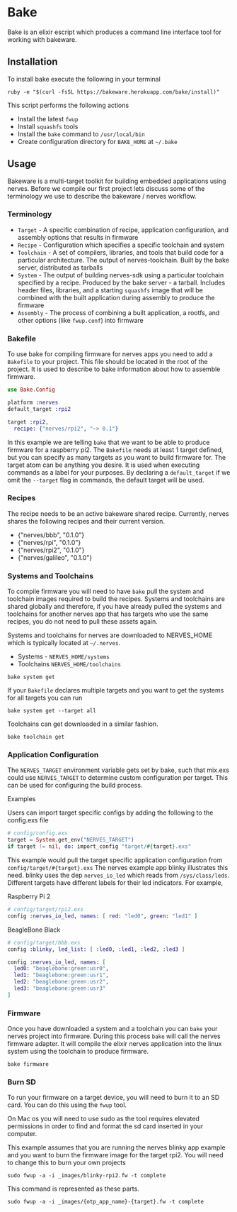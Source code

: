 # Bake

Bake is an elixir escript which produces a command line interface tool for working with bakeware.

## Installation

To install bake execute the following in your terminal
```
ruby -e "$(curl -fsSL https://bakeware.herokuapp.com/bake/install)"
```

This script performs the following actions
* Install the latest `fwup`
* Install `squashfs` tools
* Install the `bake` command to `/usr/local/bin`
* Create configuration directory for `BAKE_HOME` at `~/.bake`

## Usage

Bakeware is a multi-target toolkit for building embedded applications using nerves. Before we compile our first project lets discuss some of the terminology we use to describe the bakeware / nerves workflow.

### Terminology

* `Target` - A specific combination of recipe, application configuration, and assembly options that results in firmware
* `Recipe` - Configuration which specifies a specific toolchain and system
* `Toolchain` - A set of compilers, libraries, and tools that build code for a particular architecture. The output of nerves-toolchain. Built by the bake server, distributed as tarballs
* `System` - The output of building nerves-sdk using a particular toolchain specified by a recipe.   Produced by the bake server - a tarball.   Includes header files, libraries, and a starting `squashfs` image that will be combined with the built application during assembly to produce the firmware
* `Assembly` - The process of combining a built application, a rootfs, and other options (like `fwup.conf`) into firmware

### Bakefile

To use bake for compiling firmware for nerves apps you need to add a `Bakefile` to your project. This file should be located in the root of the project. It is used to describe to bake information about how to assemble firmware.

```elixir
use Bake.Config

platform :nerves
default_target :rpi2

target :rpi2,
  recipe: {"nerves/rpi2", "~> 0.1"}
```

In this example we are telling `bake` that we want to be able to produce firmware for a raspberry pi2. The `Bakefile` needs at least 1 target defined, but you can specify as many targets as you want to build firmware for. The target atom can be anything you desire. It is used when executing commands as a label for your purposes. By declaring a `default_target` if we omit the `--target` flag in commands, the default target will be used.



### Recipes
The recipe needs to be an active bakeware shared recipe.
Currently, nerves shares the following recipes and their current version.
* {"nerves/bbb", "0.1.0"}
* {"nerves/rpi", "0.1.0"}
* {"nerves/rpi2", "0.1.0"}
* {"nerves/galileo", "0.1.0"}

### Systems and Toolchains

To compile firmware you will need to have `bake` pull the system and toolchain images required to build the recipes. Systems and toolchains are shared globally and therefore, if you have already pulled the systems and toolchains for another nerves app that has targets who use the same recipes, you do not need to pull these assets again.

Systems and toolchains for nerves are downloaded to NERVES_HOME which is typically located at `~/.nerves`.
* Systems - `NERVES_HOME/systems`
* Toolchains `NERVES_HOME/toolchains`

```
bake system get
```

If your `Bakefile` declares multiple targets and you want to get the systems for all targets you can run
```
bake system get --target all
```

Toolchains can get downloaded in a similar fashion.
```
bake toolchain get
```

### Application Configuration

The `NERVES_TARGET` environment variable gets set by bake, such that mix.exs could use `NERVES_TARGET` to determine custom configuration per target.  This can be used for configuring the build process.  

Examples

Users can import target specific configs by adding the following to the config.exs file

```elixir
# config/config.exs
target = System.get_env("NERVES_TARGET")
if target != nil, do: import_config "target/#{target}.exs"
```
This example would pull the target specific application configuration from `config/target/#{target}.exs`
The nerves example app blinky illustrates this need. blinky uses the dep `nerves_io_led` which reads from `/sys/class/leds`. Different targets have different labels for their led indicators.
For example,

Raspberry Pi 2
```elixir
# config/target/rpi2.exs
config :nerves_io_led, names: [ red: "led0", green: "led1" ]
```

BeagleBone Black
```elixir
# config/target/bbb.exs
config :blinky, led_list: [ :led0, :led1, :led2, :led3 ]

config :nerves_io_led, names: [
  led0: "beaglebone:green:usr0",
  led1: "beaglebone:green:usr1",
  led2: "beaglebone:green:usr2",
  led3: "beaglebone:green:usr3"
]
```

### Firmware

Once you have downloaded a system and a toolchain you can `bake` your nerves project into firmware. During this process `bake` will call the nerves firmware adapter. It will compile the elixir nerves application into the linux system using the toolchain to produce firmware.

```
bake firmware
```

### Burn SD
To run your firmware on a target device, you will need to burn it to an SD card. You can do this using the `fwup` tool.

On Mac os you will need to use sudo as the tool requires elevated permissions in order to find and format the sd card inserted in your computer.

This example assumes that you are running the nerves blinky app example and you want to burn the firmware image for the target rpi2. You will need to change this to burn your own projects
```
sudo fwup -a -i _images/blinky-rpi2.fw -t complete
```

This command is represented as these parts.
```
sudo fwup -a -i _images/{otp_app_name}-{target}.fw -t complete
```
